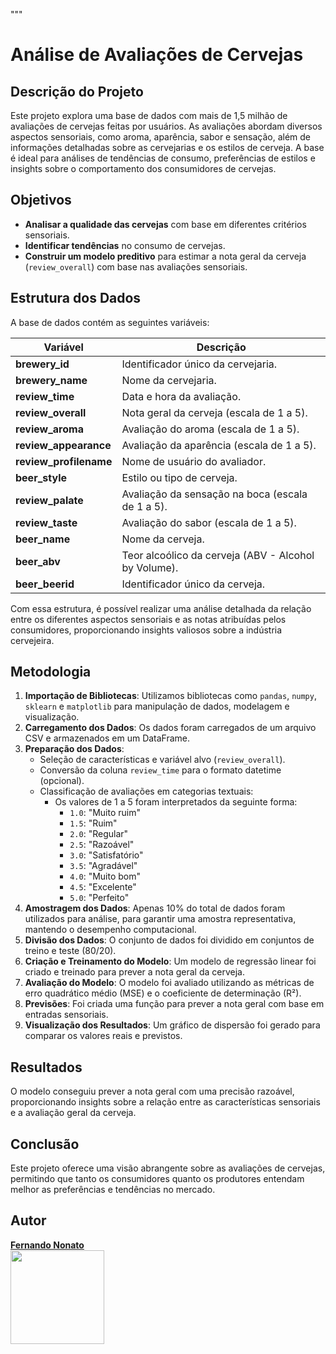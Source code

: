 """
# Análise de Avaliações de Cervejas

## Descrição do Projeto
Este projeto explora uma base de dados com mais de 1,5 milhão de avaliações de cervejas feitas por usuários. As avaliações abordam diversos aspectos sensoriais, como aroma, aparência, sabor e sensação, além de informações detalhadas sobre as cervejarias e os estilos de cerveja. A base é ideal para análises de tendências de consumo, preferências de estilos e insights sobre o comportamento dos consumidores de cervejas.

## Objetivos
- **Analisar a qualidade das cervejas** com base em diferentes critérios sensoriais.
- **Identificar tendências** no consumo de cervejas.
- **Construir um modelo preditivo** para estimar a nota geral da cerveja (`review_overall`) com base nas avaliações sensoriais.

## Estrutura dos Dados
A base de dados contém as seguintes variáveis:

| Variável                  | Descrição                                         |
|---------------------------|---------------------------------------------------|
| **brewery_id**            | Identificador único da cervejaria.                |
| **brewery_name**          | Nome da cervejaria.                              |
| **review_time**           | Data e hora da avaliação.                        |
| **review_overall**        | Nota geral da cerveja (escala de 1 a 5).        |
| **review_aroma**          | Avaliação do aroma (escala de 1 a 5).           |
| **review_appearance**     | Avaliação da aparência (escala de 1 a 5).       |
| **review_profilename**    | Nome de usuário do avaliador.                    |
| **beer_style**            | Estilo ou tipo de cerveja.                       |
| **review_palate**         | Avaliação da sensação na boca (escala de 1 a 5).|
| **review_taste**          | Avaliação do sabor (escala de 1 a 5).           |
| **beer_name**             | Nome da cerveja.                                 |
| **beer_abv**              | Teor alcoólico da cerveja (ABV - Alcohol by Volume). |
| **beer_beerid**           | Identificador único da cerveja.                  |

Com essa estrutura, é possível realizar uma análise detalhada da relação entre os diferentes aspectos sensoriais e as notas atribuídas pelos consumidores, proporcionando insights valiosos sobre a indústria cervejeira.

## Metodologia
1. **Importação de Bibliotecas**: Utilizamos bibliotecas como `pandas`, `numpy`, `sklearn` e `matplotlib` para manipulação de dados, modelagem e visualização.
2. **Carregamento dos Dados**: Os dados foram carregados de um arquivo CSV e armazenados em um DataFrame.
3. **Preparação dos Dados**:
   - Seleção de características e variável alvo (`review_overall`).
   - Conversão da coluna `review_time` para o formato datetime (opcional).
   - Classificação de avaliações em categorias textuais:
     - Os valores de 1 a 5 foram interpretados da seguinte forma:
       - `1.0`: "Muito ruim"
       - `1.5`: "Ruim"
       - `2.0`: "Regular"
       - `2.5`: "Razoável"
       - `3.0`: "Satisfatório"
       - `3.5`: "Agradável"
       - `4.0`: "Muito bom"
       - `4.5`: "Excelente"
       - `5.0`: "Perfeito"
4. **Amostragem dos Dados**: Apenas 10% do total de dados foram utilizados para análise, para garantir uma amostra representativa, mantendo o desempenho computacional.
5. **Divisão dos Dados**: O conjunto de dados foi dividido em conjuntos de treino e teste (80/20).
6. **Criação e Treinamento do Modelo**: Um modelo de regressão linear foi criado e treinado para prever a nota geral da cerveja.
7. **Avaliação do Modelo**: O modelo foi avaliado utilizando as métricas de erro quadrático médio (MSE) e o coeficiente de determinação (R²).
8. **Previsões**: Foi criada uma função para prever a nota geral com base em entradas sensoriais.
9. **Visualização dos Resultados**: Um gráfico de dispersão foi gerado para comparar os valores reais e previstos.

## Resultados
O modelo conseguiu prever a nota geral com uma precisão razoável, proporcionando insights sobre a relação entre as características sensoriais e a avaliação geral da cerveja.

## Conclusão
Este projeto oferece uma visão abrangente sobre as avaliações de cervejas, permitindo que tanto os consumidores quanto os produtores entendam melhor as preferências e tendências no mercado.

## Autor
[**Fernando Nonato**](https://github.com/Cyberfn)  
<a href="https://github.com/Cyberfn"><img src="https://github.com/Cyberfn.png" width="150" height="150" /></a>

